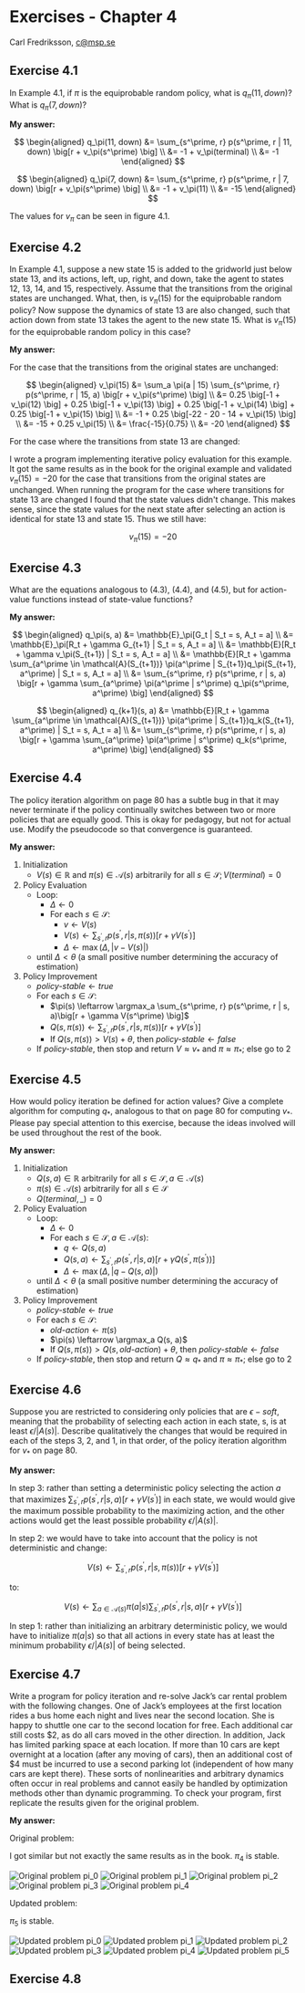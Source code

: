 # Exercises - Chapter 4

Carl Fredriksson, c@msp.se

## Exercise 4.1

In Example 4.1, if $\pi$ is the equiprobable random policy, what is $q_\pi(11, down)$? What is $q_\pi(7, down)$?

**My answer:**

$$
\begin{aligned}
q_\pi(11, down) &= \sum_{s^\prime, r} p(s^\prime, r | 11, down) \big[r + v_\pi(s^\prime) \big] \\
&= -1 + v_\pi(terminal) \\
&= -1
\end{aligned}
$$

$$
\begin{aligned}
q_\pi(7, down) &= \sum_{s^\prime, r} p(s^\prime, r | 7, down) \big[r + v_\pi(s^\prime) \big] \\
&= -1 + v_\pi(11) \\
&= -15
\end{aligned}
$$

The values for $v_\pi$ can be seen in figure 4.1.

## Exercise 4.2

In Example 4.1, suppose a new state 15 is added to the gridworld just below state 13, and its actions, left, up, right, and down, take the agent to states 12, 13, 14, and 15, respectively. Assume that the transitions from the original states are unchanged. What, then, is $v_\pi(15)$ for the equiprobable random policy? Now suppose the dynamics of state 13 are also changed, such that action down from state 13 takes the agent to the new state 15. What is $v_\pi(15)$ for the equiprobable random policy in this case?

**My answer:**

For the case that the transitions from the original states are unchanged:

$$
\begin{aligned}
v_\pi(15) &= \sum_a \pi(a | 15) \sum_{s^\prime, r} p(s^\prime, r | 15, a) \big[r + v_\pi(s^\prime) \big] \\
&= 0.25 \big[-1 + v_\pi(12) \big] + 0.25 \big[-1 + v_\pi(13) \big] + 0.25 \big[-1 + v_\pi(14) \big] + 0.25 \big[-1 + v_\pi(15) \big] \\
&= -1 + 0.25 \big[-22 - 20 - 14 + v_\pi(15) \big] \\
&= -15 + 0.25 v_\pi(15) \\
&= \frac{-15}{0.75} \\
&= -20
\end{aligned}
$$

For the case where the transitions from state 13 are changed:

I wrote a program implementing iterative policy evaluation for this example. It got the same results as in the book for the original example and validated $v_\pi(15) = -20$ for the case that transitions from the original states are unchanged. When running the program for the case where transitions for state 13 are changed I found that the state values didn't change. This makes sense, since the state values for the next state after selecting an action is identical for state 13 and state 15. Thus we still have:

$$
v_\pi(15) = -20
$$

## Exercise 4.3

What are the equations analogous to (4.3), (4.4), and (4.5), but for action-value functions instead of state-value functions?

**My answer:**

$$
\begin{aligned}
q_\pi(s, a) &= \mathbb{E}_\pi[G_t | S_t = s, A_t = a] \\
&= \mathbb{E}_\pi[R_t + \gamma G_{t+1} | S_t = s, A_t = a] \\
&= \mathbb{E}[R_t + \gamma v_\pi(S_{t+1}) | S_t = s, A_t = a] \\
&= \mathbb{E}[R_t + \gamma \sum_{a^\prime \in \mathcal{A}(S_{t+1})} \pi(a^\prime | S_{t+1})q_\pi(S_{t+1}, a^\prime) | S_t = s, A_t = a] \\
&= \sum_{s^\prime, r} p(s^\prime, r | s, a) \big[r + \gamma \sum_{a^\prime} \pi(a^\prime | s^\prime) q_\pi(s^\prime, a^\prime) \big]
\end{aligned}
$$

$$
\begin{aligned}
q_{k+1}(s, a) &= \mathbb{E}[R_t + \gamma \sum_{a^\prime \in \mathcal{A}(S_{t+1})} \pi(a^\prime | S_{t+1})q_k(S_{t+1}, a^\prime) | S_t = s, A_t = a] \\
&= \sum_{s^\prime, r} p(s^\prime, r | s, a) \big[r + \gamma \sum_{a^\prime} \pi(a^\prime | s^\prime) q_k(s^\prime, a^\prime) \big]
\end{aligned}
$$

## Exercise 4.4

The policy iteration algorithm on page 80 has a subtle bug in that it may never terminate if the policy continually switches between two or more policies that are equally good. This is okay for pedagogy, but not for actual use. Modify the pseudocode so that convergence is guaranteed.

**My answer:**

1. Initialization
    * $V(s) \in \mathbb{R}$ and $\pi(s) \in \mathcal{A}(s)$ arbitrarily for all $s \in \mathcal{S}; V(terminal) = 0$
2. Policy Evaluation
    * Loop:
        * $\Delta \leftarrow 0$
        * For each $s \in \mathcal{S}$:
            * $v \leftarrow V(s)$
            * $V(s) \leftarrow \sum_{s^\prime, r} p(s^\prime, r | s, \pi(s)) \big[r + \gamma V(s^\prime) \big]$
            * $\Delta \leftarrow \max(\Delta, |v - V(s)|)$
    * until $\Delta < \theta$ (a small positive number determining the accuracy of estimation)
3. Policy Improvement
    * $\textit{policy-stable} \leftarrow true$
    * For each $s \in \mathcal{S}$:
        *  $\pi(s) \leftarrow \argmax_a \sum_{s^\prime, r} p(s^\prime, r | s, a)\big[r + \gamma V(s^\prime) \big]$
        *  $Q(s, \pi(s)) \leftarrow \sum_{s^\prime, r} p(s^\prime, r | s, \pi(s))\big[r + \gamma V(s^\prime) \big]$
        *  If $Q(s, \pi(s)) > V(s) + \theta$, then $\textit{policy-stable} \leftarrow false$
    * If $\textit{policy-stable}$, then stop and return $V \approx v_*$ and $\pi \approx \pi_*$; else go to 2

## Exercise 4.5

How would policy iteration be defined for action values? Give a complete algorithm for computing $q_*$, analogous to that on page 80 for computing $v_*$. Please pay special attention to this exercise, because the ideas involved will be used throughout the rest of the book.

**My answer:**

1. Initialization
    * $Q(s, a) \in \mathbb{R}$ arbitrarily for all $s \in \mathcal{S}, a \in \mathcal{A}(s)$
    * $\pi(s) \in \mathcal{A}(s)$ arbitrarily for all $s \in \mathcal{S}$
    * $Q(terminal, \_) = 0$
2. Policy Evaluation
    * Loop:
        * $\Delta \leftarrow 0$
        * For each $s \in \mathcal{S}, a \in \mathcal{A}(s)$:
            * $q \leftarrow Q(s, a)$
            * $Q(s, a) \leftarrow \sum_{s^\prime, r} p(s^\prime, r | s, a) \big[r + \gamma Q(s^\prime, \pi(s^\prime)) \big]$
            * $\Delta \leftarrow \max(\Delta, |q - Q(s, a)|)$
    * until $\Delta < \theta$ (a small positive number determining the accuracy of estimation)
3. Policy Improvement
    * $\textit{policy-stable} \leftarrow true$
    * For each $s \in \mathcal{S}$:
        *  $\textit{old-action} \leftarrow \pi(s)$
        *  $\pi(s) \leftarrow \argmax_a Q(s, a)$
        *  If $Q(s, \pi(s)) > Q(s, \textit{old-action}) + \theta$, then $\textit{policy-stable} \leftarrow false$
    * If $\textit{policy-stable}$, then stop and return $Q \approx q_*$ and $\pi \approx \pi_*$; else go to 2

## Exercise 4.6

Suppose you are restricted to considering only policies that are $\epsilon-soft$, meaning that the probability of selecting each action in each state, s, is at least $\epsilon/|A(s)|$. Describe qualitatively the changes that would be required in each of the steps 3, 2, and 1, in that order, of the policy iteration algorithm for $v_*$ on page 80.

**My answer:**

In step 3: rather than setting a deterministic policy selecting the action $a$ that maximizes $\sum_{s^\prime, r} p(s^\prime, r | s, a)\big[r + \gamma V(s^\prime) \big]$ in each state, we would would give the maximum possible probability to the maximizing action, and the other actions would get the least possible probability $\epsilon/|A(s)|$.

In step 2: we would have to take into account that the policy is not deterministic and change:

$$
V(s) \leftarrow \sum_{s^\prime, r} p(s^\prime, r | s, \pi(s)) \big[r + \gamma V(s^\prime) \big]
$$

to:

$$
V(s) \leftarrow \sum_{a \in \mathcal{A}(s)} \pi(a | s) \sum_{s^\prime, r} p(s^\prime, r | s, a) \big[r + \gamma V(s^\prime) \big]
$$

In step 1: rather than initializing an arbitrary deterministic policy, we would have to initialize $\pi(a | s)$ so that all actions in every state has at least the minimum probability $\epsilon/|A(s)|$ of being selected.

## Exercise 4.7

Write a program for policy iteration and re-solve Jack’s car rental problem with the following changes. One of Jack’s employees at the first location rides a bus home each night and lives near the second location. She is happy to shuttle one car to the second location for free. Each additional car still costs $2, as do all cars moved in the other direction. In addition, Jack has limited parking space at each location. If more than 10 cars are kept overnight at a location (after any moving of cars), then an additional cost of $4 must be incurred to use a second parking lot (independent of how many cars are kept there). These sorts of nonlinearities and arbitrary dynamics often occur in real problems and cannot easily be handled by optimization methods other than dynamic programming. To check your program, first replicate the results given for the original problem.

**My answer:**

Original problem:

I got similar but not exactly the same results as in the book. $\pi_4$ is stable.

![Original problem pi_0](Exercise_4_7/original_problem_results/pi_0.png)
![Original problem pi_1](Exercise_4_7/original_problem_results/pi_1.png)
![Original problem pi_2](Exercise_4_7/original_problem_results/pi_2.png)
![Original problem pi_3](Exercise_4_7/original_problem_results/pi_3.png)
![Original problem pi_4](Exercise_4_7/original_problem_results/pi_4.png)

Updated problem:

$\pi_5$ is stable.

![Updated problem pi_0](Exercise_4_7/updated_problem_results/pi_0.png)
![Updated problem pi_1](Exercise_4_7/updated_problem_results/pi_1.png)
![Updated problem pi_2](Exercise_4_7/updated_problem_results/pi_2.png)
![Updated problem pi_3](Exercise_4_7/updated_problem_results/pi_3.png)
![Updated problem pi_4](Exercise_4_7/updated_problem_results/pi_4.png)
![Updated problem pi_5](Exercise_4_7/updated_problem_results/pi_5.png)

## Exercise 4.8
